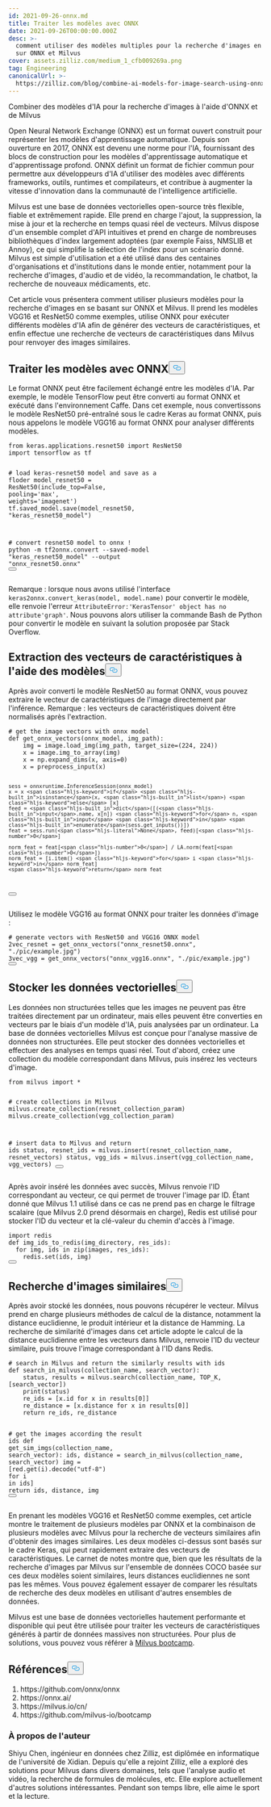 ```yaml
---
id: 2021-09-26-onnx.md
title: Traiter les modèles avec ONNX
date: 2021-09-26T00:00:00.000Z
desc: >-
  comment utiliser des modèles multiples pour la recherche d'images en se basant
  sur ONNX et Milvus
cover: assets.zilliz.com/medium_1_cfb009269a.png
tag: Engineering
canonicalUrl: >-
  https://zilliz.com/blog/combine-ai-models-for-image-search-using-onnx-and-milvus
---
```

<custom-h1>Combiner des modèles d'IA pour la recherche d'images à l'aide d'ONNX et de Milvus</custom-h1><p>Open Neural Network Exchange (ONNX) est un format ouvert construit pour représenter les modèles d'apprentissage automatique. Depuis son ouverture en 2017, ONNX est devenu une norme pour l'IA, fournissant des blocs de construction pour les modèles d'apprentissage automatique et d'apprentissage profond. ONNX définit un format de fichier commun pour permettre aux développeurs d'IA d'utiliser des modèles avec différents frameworks, outils, runtimes et compilateurs, et contribue à augmenter la vitesse d'innovation dans la communauté de l'intelligence artificielle.</p>
<p>Milvus est une base de données vectorielles open-source très flexible, fiable et extrêmement rapide. Elle prend en charge l'ajout, la suppression, la mise à jour et la recherche en temps quasi réel de vecteurs. Milvus dispose d'un ensemble complet d'API intuitives et prend en charge de nombreuses bibliothèques d'index largement adoptées (par exemple Faiss, NMSLIB et Annoy), ce qui simplifie la sélection de l'index pour un scénario donné. Milvus est simple d'utilisation et a été utilisé dans des centaines d'organisations et d'institutions dans le monde entier, notamment pour la recherche d'images, d'audio et de vidéo, la recommandation, le chatbot, la recherche de nouveaux médicaments, etc.</p>
<p>Cet article vous présentera comment utiliser plusieurs modèles pour la recherche d'images en se basant sur ONNX et Milvus. Il prend les modèles VGG16 et ResNet50 comme exemples, utilise ONNX pour exécuter différents modèles d'IA afin de générer des vecteurs de caractéristiques, et enfin effectue une recherche de vecteurs de caractéristiques dans Milvus pour renvoyer des images similaires.</p>
<h2 id="Process-Models-with-ONNX" class="common-anchor-header">Traiter les modèles avec ONNX<button data-href="#Process-Models-with-ONNX" class="anchor-icon" translate="no">
      <svg translate="no"
        aria-hidden="true"
        focusable="false"
        height="20"
        version="1.1"
        viewBox="0 0 16 16"
        width="16"
      >
        <path
          fill="#0092E4"
          fill-rule="evenodd"
          d="M4 9h1v1H4c-1.5 0-3-1.69-3-3.5S2.55 3 4 3h4c1.45 0 3 1.69 3 3.5 0 1.41-.91 2.72-2 3.25V8.59c.58-.45 1-1.27 1-2.09C10 5.22 8.98 4 8 4H4c-.98 0-2 1.22-2 2.5S3 9 4 9zm9-3h-1v1h1c1 0 2 1.22 2 2.5S13.98 12 13 12H9c-.98 0-2-1.22-2-2.5 0-.83.42-1.64 1-2.09V6.25c-1.09.53-2 1.84-2 3.25C6 11.31 7.55 13 9 13h4c1.45 0 3-1.69 3-3.5S14.5 6 13 6z"
        ></path>
      </svg>
    </button></h2><p>Le format ONNX peut être facilement échangé entre les modèles d'IA. Par exemple, le modèle TensorFlow peut être converti au format ONNX et exécuté dans l'environnement Caffe. Dans cet exemple, nous convertissons le modèle ResNet50 pré-entraîné sous le cadre Keras au format ONNX, puis nous appelons le modèle VGG16 au format ONNX pour analyser différents modèles.</p>
<pre><code translate="no" class="language-python"><span class="hljs-keyword">from</span> keras.applications.resnet50 <span class="hljs-keyword">import</span> ResNet50
<span class="hljs-keyword">import</span> tensorflow <span class="hljs-keyword">as</span> tf

<span class="hljs-comment"># load keras-resnet50 model and save as a floder</span>
model_resnet50 = ResNet50(include_top=<span class="hljs-literal">False</span>, pooling=<span class="hljs-string">&#x27;max&#x27;</span>, weights=<span class="hljs-string">&#x27;imagenet&#x27;</span>)
tf.saved_model.save(model_resnet50, <span class="hljs-string">&quot;keras_resnet50_model&quot;</span>)

<span class="hljs-comment"># convert resnet50 model to onnx</span>
! python -m tf2onnx.convert --saved-model <span class="hljs-string">&quot;keras_resnet50_model&quot;</span> --output <span class="hljs-string">&quot;onnx_resnet50.onnx&quot;</span>
<button class="copy-code-btn"></button></code></pre>
<p>Remarque : lorsque nous avons utilisé l'interface <code translate="no">keras2onnx.convert_keras(model, model.name)</code> pour convertir le modèle, elle renvoie l'erreur <code translate="no">AttributeError:'KerasTensor' object has no attribute'graph'</code>. Nous pouvons alors utiliser la commande Bash de Python pour convertir le modèle en suivant la solution proposée par Stack Overflow.</p>
<h2 id="Extract-Feature-Vectors-using-Models" class="common-anchor-header">Extraction des vecteurs de caractéristiques à l'aide des modèles<button data-href="#Extract-Feature-Vectors-using-Models" class="anchor-icon" translate="no">
      <svg translate="no"
        aria-hidden="true"
        focusable="false"
        height="20"
        version="1.1"
        viewBox="0 0 16 16"
        width="16"
      >
        <path
          fill="#0092E4"
          fill-rule="evenodd"
          d="M4 9h1v1H4c-1.5 0-3-1.69-3-3.5S2.55 3 4 3h4c1.45 0 3 1.69 3 3.5 0 1.41-.91 2.72-2 3.25V8.59c.58-.45 1-1.27 1-2.09C10 5.22 8.98 4 8 4H4c-.98 0-2 1.22-2 2.5S3 9 4 9zm9-3h-1v1h1c1 0 2 1.22 2 2.5S13.98 12 13 12H9c-.98 0-2-1.22-2-2.5 0-.83.42-1.64 1-2.09V6.25c-1.09.53-2 1.84-2 3.25C6 11.31 7.55 13 9 13h4c1.45 0 3-1.69 3-3.5S14.5 6 13 6z"
        ></path>
      </svg>
    </button></h2><p>Après avoir converti le modèle ResNet50 au format ONNX, vous pouvez extraire le vecteur de caractéristiques de l'image directement par l'inférence. Remarque : les vecteurs de caractéristiques doivent être normalisés après l'extraction.</p>
<pre><code translate="no" class="language-python"><span class="hljs-comment"># get the image vectors with onnx model</span>
<span class="hljs-keyword">def</span> <span class="hljs-title function_">get_onnx_vectors</span>(<span class="hljs-params">onnx_model, img_path</span>):
    img = image.load_img(img_path, target_size=(<span class="hljs-number">224</span>, <span class="hljs-number">224</span>))
    x = image.img_to_array(img)
    x = np.expand_dims(x, axis=<span class="hljs-number">0</span>)
    x = preprocess_input(x)
    
    sess = onnxruntime.InferenceSession(onnx_model)
    x = x <span class="hljs-keyword">if</span> <span class="hljs-built_in">isinstance</span>(x, <span class="hljs-built_in">list</span>) <span class="hljs-keyword">else</span> [x]
    feed = <span class="hljs-built_in">dict</span>([(<span class="hljs-built_in">input</span>.name, x[n]) <span class="hljs-keyword">for</span> n, <span class="hljs-built_in">input</span> <span class="hljs-keyword">in</span> <span class="hljs-built_in">enumerate</span>(sess.get_inputs())])
    feat = sess.run(<span class="hljs-literal">None</span>, feed)[<span class="hljs-number">0</span>]
    
    norm_feat = feat[<span class="hljs-number">0</span>] / LA.norm(feat[<span class="hljs-number">0</span>])
    norm_feat = [i.item() <span class="hljs-keyword">for</span> i <span class="hljs-keyword">in</span> norm_feat]
    <span class="hljs-keyword">return</span> norm_feat
<button class="copy-code-btn"></button></code></pre>
<p>Utilisez le modèle VGG16 au format ONNX pour traiter les données d'image :</p>
<pre><code translate="no" class="language-python"><span class="hljs-comment"># generate vectors with ResNet50 and VGG16 ONNX model</span>
2vec_resnet = get_onnx_vectors(<span class="hljs-string">&quot;onnx_resnet50.onnx&quot;</span>, <span class="hljs-string">&quot;./pic/example.jpg&quot;</span>)
3vec_vgg = get_onnx_vectors(<span class="hljs-string">&quot;onnx_vgg16.onnx&quot;</span>, <span class="hljs-string">&quot;./pic/example.jpg&quot;</span>)
<button class="copy-code-btn"></button></code></pre>
<h2 id="Store-Vector-Data" class="common-anchor-header">Stocker les données vectorielles<button data-href="#Store-Vector-Data" class="anchor-icon" translate="no">
      <svg translate="no"
        aria-hidden="true"
        focusable="false"
        height="20"
        version="1.1"
        viewBox="0 0 16 16"
        width="16"
      >
        <path
          fill="#0092E4"
          fill-rule="evenodd"
          d="M4 9h1v1H4c-1.5 0-3-1.69-3-3.5S2.55 3 4 3h4c1.45 0 3 1.69 3 3.5 0 1.41-.91 2.72-2 3.25V8.59c.58-.45 1-1.27 1-2.09C10 5.22 8.98 4 8 4H4c-.98 0-2 1.22-2 2.5S3 9 4 9zm9-3h-1v1h1c1 0 2 1.22 2 2.5S13.98 12 13 12H9c-.98 0-2-1.22-2-2.5 0-.83.42-1.64 1-2.09V6.25c-1.09.53-2 1.84-2 3.25C6 11.31 7.55 13 9 13h4c1.45 0 3-1.69 3-3.5S14.5 6 13 6z"
        ></path>
      </svg>
    </button></h2><p>Les données non structurées telles que les images ne peuvent pas être traitées directement par un ordinateur, mais elles peuvent être converties en vecteurs par le biais d'un modèle d'IA, puis analysées par un ordinateur. La base de données vectorielles Milvus est conçue pour l'analyse massive de données non structurées. Elle peut stocker des données vectorielles et effectuer des analyses en temps quasi réel. Tout d'abord, créez une collection du modèle correspondant dans Milvus, puis insérez les vecteurs d'image.</p>
<pre><code translate="no" class="language-python"><span class="hljs-keyword">from</span> milvus <span class="hljs-keyword">import</span> *

<span class="hljs-comment"># create collections in Milvus</span>
milvus.create_collection(resnet_collection_param)
milvus.create_collection(vgg_collection_param)

<span class="hljs-comment"># insert data to Milvus and return ids</span>
status, resnet_ids = milvus.insert(resnet_collection_name, resnet_vectors)
status, vgg_ids = milvus.insert(vgg_collection_name, vgg_vectors)
<button class="copy-code-btn"></button></code></pre>
<p>Après avoir inséré les données avec succès, Milvus renvoie l'ID correspondant au vecteur, ce qui permet de trouver l'image par ID. Étant donné que Milvus 1.1 utilisé dans ce cas ne prend pas en charge le filtrage scalaire (que Milvus 2.0 prend désormais en charge), Redis est utilisé pour stocker l'ID du vecteur et la clé-valeur du chemin d'accès à l'image.</p>
<pre><code translate="no" class="language-python"><span class="hljs-keyword">import</span> redis
<span class="hljs-keyword">def</span> <span class="hljs-title function_">img_ids_to_redis</span>(<span class="hljs-params">img_directory, res_ids</span>):
  <span class="hljs-keyword">for</span> img, ids <span class="hljs-keyword">in</span> <span class="hljs-built_in">zip</span>(images, res_ids):
    redis.<span class="hljs-built_in">set</span>(ids, img)
<button class="copy-code-btn"></button></code></pre>
<h2 id="Search-for-Similar-Images" class="common-anchor-header">Recherche d'images similaires<button data-href="#Search-for-Similar-Images" class="anchor-icon" translate="no">
      <svg translate="no"
        aria-hidden="true"
        focusable="false"
        height="20"
        version="1.1"
        viewBox="0 0 16 16"
        width="16"
      >
        <path
          fill="#0092E4"
          fill-rule="evenodd"
          d="M4 9h1v1H4c-1.5 0-3-1.69-3-3.5S2.55 3 4 3h4c1.45 0 3 1.69 3 3.5 0 1.41-.91 2.72-2 3.25V8.59c.58-.45 1-1.27 1-2.09C10 5.22 8.98 4 8 4H4c-.98 0-2 1.22-2 2.5S3 9 4 9zm9-3h-1v1h1c1 0 2 1.22 2 2.5S13.98 12 13 12H9c-.98 0-2-1.22-2-2.5 0-.83.42-1.64 1-2.09V6.25c-1.09.53-2 1.84-2 3.25C6 11.31 7.55 13 9 13h4c1.45 0 3-1.69 3-3.5S14.5 6 13 6z"
        ></path>
      </svg>
    </button></h2><p>Après avoir stocké les données, nous pouvons récupérer le vecteur. Milvus prend en charge plusieurs méthodes de calcul de la distance, notamment la distance euclidienne, le produit intérieur et la distance de Hamming. La recherche de similarité d'images dans cet article adopte le calcul de la distance euclidienne entre les vecteurs dans Milvus, renvoie l'ID du vecteur similaire, puis trouve l'image correspondant à l'ID dans Redis.</p>
<pre><code translate="no" class="language-python"><span class="hljs-comment"># search in Milvus and return the similarly results with ids</span>
<span class="hljs-keyword">def</span> <span class="hljs-title function_">search_in_milvus</span>(<span class="hljs-params">collection_name, search_vector</span>):
    status, results = milvus.search(collection_name, TOP_K, [search_vector])
    <span class="hljs-built_in">print</span>(status)
    re_ids = [x.<span class="hljs-built_in">id</span> <span class="hljs-keyword">for</span> x <span class="hljs-keyword">in</span> results[<span class="hljs-number">0</span>]]
    re_distance = [x.distance <span class="hljs-keyword">for</span> x <span class="hljs-keyword">in</span> results[<span class="hljs-number">0</span>]]
    <span class="hljs-keyword">return</span> re_ids, re_distance
    
<span class="hljs-comment"># get the images according the result ids</span>
<span class="hljs-keyword">def</span> <span class="hljs-title function_">get_sim_imgs</span>(<span class="hljs-params">collection_name, search_vector</span>):
    ids, distance = search_in_milvus(collection_name, search_vector)
    img = [red.get(i).decode(<span class="hljs-string">&quot;utf-8&quot;</span>) <span class="hljs-keyword">for</span> i <span class="hljs-keyword">in</span> ids]
    <span class="hljs-keyword">return</span> ids, distance, img
<button class="copy-code-btn"></button></code></pre>
<p>En prenant les modèles VGG16 et ResNet50 comme exemples, cet article montre le traitement de plusieurs modèles par ONNX et la combinaison de plusieurs modèles avec Milvus pour la recherche de vecteurs similaires afin d'obtenir des images similaires. Les deux modèles ci-dessus sont basés sur le cadre Keras, qui peut rapidement extraire des vecteurs de caractéristiques. Le carnet de notes montre que, bien que les résultats de la recherche d'images par Milvus sur l'ensemble de données COCO basée sur ces deux modèles soient similaires, leurs distances euclidiennes ne sont pas les mêmes. Vous pouvez également essayer de comparer les résultats de recherche des deux modèles en utilisant d'autres ensembles de données.</p>
<p>Milvus est une base de données vectorielles hautement performante et disponible qui peut être utilisée pour traiter les vecteurs de caractéristiques générés à partir de données massives non structurées. Pour plus de solutions, vous pouvez vous référer à <a href="https://github.com/milvus-io/bootcamp">Milvus bootcamp</a>.</p>
<h2 id="References" class="common-anchor-header">Références<button data-href="#References" class="anchor-icon" translate="no">
      <svg translate="no"
        aria-hidden="true"
        focusable="false"
        height="20"
        version="1.1"
        viewBox="0 0 16 16"
        width="16"
      >
        <path
          fill="#0092E4"
          fill-rule="evenodd"
          d="M4 9h1v1H4c-1.5 0-3-1.69-3-3.5S2.55 3 4 3h4c1.45 0 3 1.69 3 3.5 0 1.41-.91 2.72-2 3.25V8.59c.58-.45 1-1.27 1-2.09C10 5.22 8.98 4 8 4H4c-.98 0-2 1.22-2 2.5S3 9 4 9zm9-3h-1v1h1c1 0 2 1.22 2 2.5S13.98 12 13 12H9c-.98 0-2-1.22-2-2.5 0-.83.42-1.64 1-2.09V6.25c-1.09.53-2 1.84-2 3.25C6 11.31 7.55 13 9 13h4c1.45 0 3-1.69 3-3.5S14.5 6 13 6z"
        ></path>
      </svg>
    </button></h2><ol>
<li>https://github.com/onnx/onnx</li>
<li>https://onnx.ai/</li>
<li>https://milvus.io/cn/</li>
<li>https://github.com/milvus-io/bootcamp</li>
</ol>
<h3 id="About-author" class="common-anchor-header">À propos de l'auteur</h3><p>Shiyu Chen, ingénieur en données chez Zilliz, est diplômée en informatique de l'université de Xidian. Depuis qu'elle a rejoint Zilliz, elle a exploré des solutions pour Milvus dans divers domaines, tels que l'analyse audio et vidéo, la recherche de formules de molécules, etc. Elle explore actuellement d'autres solutions intéressantes. Pendant son temps libre, elle aime le sport et la lecture.</p>
